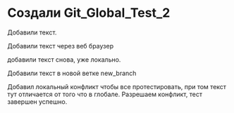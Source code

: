 ﻿# Создали Git_Global_Test_2

Добавили текст. 

Добавили текст через веб браузер 

добавили текст снова, уже локально.

Добавили текст в новой ветке new_branch


Добавил локальный конфликт чтобы все протестировать, при том текст тут отличается от того что в глобале. Разрешаем конфликт, тест завершен успешно.